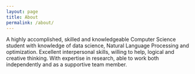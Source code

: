 ```yaml
---
layout: page
title: About
permalink: /about/
---
```


A highly accomplished, skilled and knowledgeable Computer Science student with knowledge 
of data science, Natural Language Processing and optimization. Excellent interpersonal skills,
willing to help, logical and creative thinking. With expertise in research, able to work both 
independently and as a supportive team member.  

